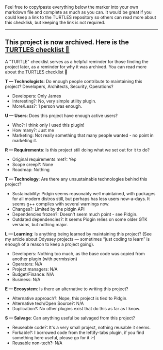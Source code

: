 Feel free to copy/paste everything below the marker into your own markdown file and complete as much as you can. It would be great if you could keep a link to the TURTLES repository so others can read more about this checklisk, but keeping the link is not required. 

----

## This project is now archived. Here is the [TURTLES checklist :turtle:](https://github.com/jamesread/TURTLES) 

A "TURTLE" checklist serves as a helpful reminder for those finding the project later, as a reminder for why it was archived. You can read more about [the TURTLES checklist](https://github.com/jamesread/TURTLES) :turtle: 

**T — Technologists**: Do enough people contribute to maintaining this project? Developers, Architects, Security, Operations?
- Developers: Only James
- Interesting?: No, very simple utility plugin.
- More/Less?: 1 person was enough. 

**U — Users**: Does this project have enough active users?
- Who?: I think only I used this plugin!
- How many?: Just me
- Marketing: Not really something that many people wanted - no point in marketing it.

**R — Requirements**: Is this project still doing what we set out for it to do?
- Original requirements met?: Yep
- Scope creep?: None
- Roadmap: Nothing

**T — Technology**: Are there any unsustainable technologies behind this project?
- Sustainability: Pidgin seems reasonably well maintained, with packages for all modern distros still, but perhaps has less users now-a-days. It seems g++ compiles with several warnings now.
- Changes?: Limited by the pidgin API
- Dependencies frozen?: Doesn't seem much point - see Pidgin.
- Outdated dependencies?: It seems Pidgin relies on some older GTK versions, but nothing major.

**L — Learning**: Is anything being learned by maintaining this project? (See my article about Odyssey projects — sometimes “just coding to learn” is enough of a reason to keep a project going).
- Developers: Nothing too much, as the base code was copied from another plugin (with permission)
- Operators: N/A
- Project managers: N/A
- Budget/Finance: N/A
- Business: N/A

**E — Ecosystem**: Is there an alternative to writing this project?
- Alternative approach?: Nope, this project is tied to Pidgin.
- Alternative tech/Open Source?: N/A
- Duplication?: No other plugins exist that do this as far as I know.

**S — Salvage**: Can anything useful be salvaged from this project?
- Reuseable code?: It's a very small project, nothing reusable it seems.
- Forkable?: I borrowed code from the leftify-tabs plugin, if you find something here useful, please go for it :-) 
- Reusable non-tech?: N/A
